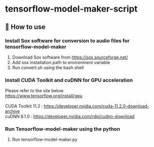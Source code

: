 # tensorflow-model-maker-script

## 🚥 How to use  
### Install Sox software for conversion to audio files for tensorflow-model-maker
1. Download Sox software from https://sox.sourceforge.net/
2. Add sox installation path to environment variable
3. Run convert.sh using the bash shell<br/>
### Install CUDA Toolkit and cuDNN for GPU acceleration
Please refer to the site below<br/>
https://www.tensorflow.org/install/gpu<br/><br/>
CUDA Toolkit 11.2 : https://developer.nvidia.com/cuda-11.2.0-download-archive<br/>
cuDNN 8.1.0 : https://developer.nvidia.com/rdp/cudnn-download<br/>
### Run Tensorflow-model-maker using the python
1. Run tensorflow-model-maker.py
